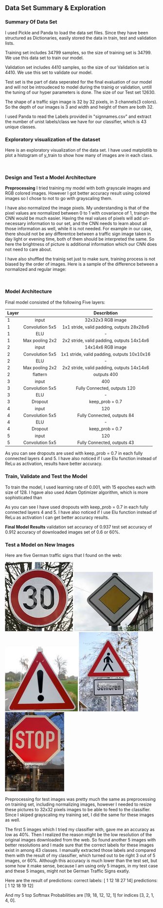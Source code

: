 ## Data Set Summary & Exploration

### Summary Of Data Set

I used Pickle and Panda to load the data set files. Since they have been structured as Dictionaries, easily stored the data in train, test and validation lists.

Training set includes 34799 samples, so the size of training set is 34799. We use this data set to train our model. 

Validation set includes 4410 samples, so the size of our Validation set is 4410. We use this set to validate our model. 

Test set is the part of data seperated for the final evaluation of our model and will not be introudeced to model during the trainig or validation, untill the tuning of our hyper parameters is done. The size of our Test set 12630.

The shape of a traffic sign image is 32 by 32 pixels, in 3 channels(3 colors). So the depth of our images is 3 and width and height of
them are both 32.

I used Panda to read the Labels provided in "signnames.csv" and extract the number of unist labels/class we have for our classifier, which is 43 unique classes.

### Exploratory visualization of the dataset

Here is an exploratory visualization of the data set. I have used matplotlib to plot a histogram of y_train to show how many of images
are in each class.

<image>



### Design and Test a Model Architecture

**Preprocessing**
I tried training my model with both grayscale images and RGB colored images. However I got better accuracy result using colored images so I chose to not to go with grayscaling them.

I have also normalized the image pixels. My understanding is that of the pixel values are normalized between 0 to 1 with covariance of 1, traingin the CNN would be much easier. Having the real values of pixels will add un-necessary information to our set, and the CNN needs to learn about all those information as well, while it is not needed. For example in our case, there should not be any differentce between a traffic sign image taken in day light or evening time, both of them should be interpreted the same. So here the brightness of picture is additional information which our CNN does not need to care about.

I have also shuffled the trainig set just to make sure, training process is not biased by the order of images. Here is a sample of the difference between a normalized and regular image:

<image>
  
### Model Architecture

Final model consisted of the following Five layers:


|    Layer      |               | Describtion|
| ------------- |:-------------:|:-----------:|
|       1       |     input     | 32x32x3 RGB image|
|       1       |Convolution 5x5| 1x1 stride, valid padding, outputs 28x28x6 |
|       1       |      ELU      |  -                                          |
|       1       |Max pooling 2x2| 2x2 stride, valid padding, outputs 14x14x6 |
|       2       |     input     | 14x14x6 RGB image                          |
|       2       |Convolution 5x5| 1x1 stride, valid padding, outputs 10x10x16|
|       2       |      ELU      |   -                                         |
|       2       |Max pooling 2x2| 2x2 stride, valid padding, outputs 14x14x6 |
|       2       |    flattern   | outputs 400                                |
|       3       |     input     | 400                                        |
|       3       |Convolution 5x5|Fully Connected, outputs 120                |
|       3       |      ELU      |   -                                         |
|       3       |    Dropout    | keep_prob = 0.7                            |
|       4       |     input     | 120                                        |
|       4       |Convolution 5x5| Fully Connected, outputs 84                |
|       4       |      ELU      |  -                                          |
|       4       |    Dropout    | keep_prob = 0.7                            |
|       5       |     input     | 120                                        |
|       5       |Convolution 5x5| Fully Connected, outputs 43                |



As you can see dropouts are used with keep_prob = 0.7 in each fully connected layers 4 and 5. I have also noticed if I use Elu function instead of ReLu as activation, results have better accuracy.

### Train, Validate and Test the Model

To train the model, I used learning rate of 0.001, with 15 epoches each with size of 128. I hgave also used Adam Optimizer algorithm, which is more sophisticated than

As you can see I have used dropouts with keep_prob = 0.7 in each fully connected layers 4 and 5. I have also noticed if I use Elu function instead of ReLu as activation I can get better accuracy results.

**Final Model Results**
validation set accuracy of 0.937 test set accuracy of 0.912 accuracy of downloaded images set of 0.6 or 60%.

### Test a Model on New Images

Here are five German traffic signs that I found on the web:

![alt text](https://github.com/aramhamidi/CarND-Traffic-Sign-Classifier-Project/blob/master/image01.jpeg)
![alt text](https://github.com/aramhamidi/CarND-Traffic-Sign-Classifier-Project/blob/master/image02.jpeg)
![alt text](https://github.com/aramhamidi/CarND-Traffic-Sign-Classifier-Project/blob/master/image03.jpeg)
![alt text](https://github.com/aramhamidi/CarND-Traffic-Sign-Classifier-Project/blob/master/image04.jpeg)
![alt text](https://github.com/aramhamidi/CarND-Traffic-Sign-Classifier-Project/blob/master/image05.jpeg)
         

Preprocessing for test images was pretty much the same as preprocessing on training set, including normalizing images, however I needed to resize these pictures to 32x32 pixels images to be able to feed to the classifier. Since I skiped grayscaling my training set, I did the same for these images as well.

The first 5 images which I tried my classifier with, gave me an accuracy as low as 40%. Then I realized the reason might be the low resolution of the original images downloaded from the web. So found another 5 images with better resolutions and I made sure that the correct labels for these images exist in among 43 classes. I manually extracted those labels and compared them with the result of my classifier, which turned out to be right 3 out of 5 images, or 60%. Although this accuracy is much lower than the test set, but some how it make sense, because I am using only 5 images, in my test case and these 5 images, might not be German Traffic Signs exatly.

Here are the result of predictions:
correct labels: [ 1 12 18 27 14] predictions: [ 1 12 18 19 12]

And my 5 top Softmax Probabilities are [19, 18, 12, 12, 1] for indices [3, 2, 1, 4, 0].
